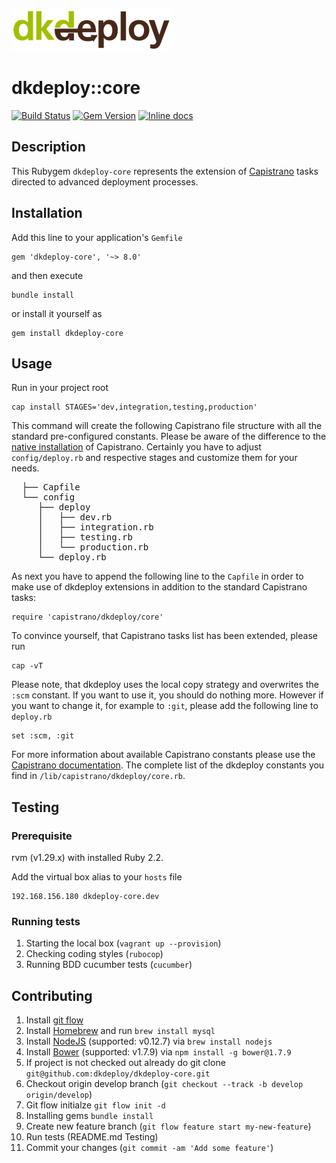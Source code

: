 ![dkdeploy](assets/dkdeploy-logo.png)

# dkdeploy::core

[![Build Status](https://travis-ci.org/dkdeploy/dkdeploy-core.svg?branch=develop)](https://travis-ci.org/dkdeploy/dkdeploy-core)
[![Gem Version](https://badge.fury.io/rb/dkdeploy-core.svg)](https://badge.fury.io/rb/dkdeploy-core) [![Inline docs](http://inch-ci.org/github/dkdeploy/dkdeploy-core.svg?branch=develop)](http://inch-ci.org/github/dkdeploy/dkdeploy-core)

## Description

This Rubygem `dkdeploy-core` represents the extension of [Capistrano](http://capistranorb.com/) tasks directed to advanced deployment processes.

## Installation

Add this line to your application's `Gemfile`

	gem 'dkdeploy-core', '~> 8.0'

and then execute

	bundle install

or install it yourself as

	gem install dkdeploy-core

## Usage

Run in your project root

	cap install STAGES='dev,integration,testing,production'

This command will create the following Capistrano file structure with all the standard pre-configured constants.
Please be aware of the difference to the [native installation](http://capistranorb.com/documentation/getting-started/preparing-your-application/) of Capistrano.
Certainly you have to adjust `config/deploy.rb` and respective stages and customize them for your needs.

<pre>
  ├── Capfile
  └── config
     ├── deploy
     │   ├── dev.rb
     │   ├── integration.rb
     │   ├── testing.rb
     │   └── production.rb
     └── deploy.rb
</pre>

As next you have to append the following line to the `Capfile` in order to make use of dkdeploy extensions in addition to the standard Capistrano tasks:

	require 'capistrano/dkdeploy/core'

To convince yourself, that Capistrano tasks list has been extended, please run

	cap -vT

Please note, that dkdeploy uses the local copy strategy and overwrites the `:scm` constant. If you want to use it,
you should do nothing more. However if you want to change it, for example to `:git`, please add the following line to `deploy.rb`

	set :scm, :git

For more information about available Capistrano constants please use the [Capistrano documentation](http://capistranorb.com/documentation/getting-started/preparing-your-application/).
The complete list of the dkdeploy constants you find in `/lib/capistrano/dkdeploy/core.rb`.

## Testing

### Prerequisite

rvm (v1.29.x) with installed Ruby 2.2.

Add the virtual box alias to your `hosts` file

	192.168.156.180 dkdeploy-core.dev

### Running tests

1. Starting the local box (`vagrant up --provision`)
2. Checking coding styles (`rubocop`)
3. Running BDD cucumber tests (`cucumber`)

## Contributing

1. Install [git flow](https://github.com/nvie/gitflow)
2. Install [Homebrew](http://brew.sh/) and run `brew install mysql`
3. Install [NodeJS](https://nodejs.org) (supported: v0.12.7) via `brew install nodejs`
4. Install [Bower](http://bower.io) (supported: v1.7.9) via `npm install -g bower@1.7.9`
5. If project is not checked out already do git clone `git@github.com:dkdeploy/dkdeploy-core.git`
6. Checkout origin develop branch (`git checkout --track -b develop origin/develop`)
7. Git flow initialze `git flow init -d`
8. Installing gems `bundle install`
9. Create new feature branch (`git flow feature start my-new-feature`)
10. Run tests (README.md Testing)
11. Commit your changes (`git commit -am 'Add some feature'`)
